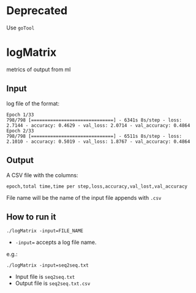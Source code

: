 # Deprecated

Use `goTool`

# logMatrix
metrics of output from ml

## Input

log file of the format:

```
Epoch 1/33
798/798 [==============================] - 6341s 8s/step - loss: 2.7144 - accuracy: 0.4629 - val_loss: 2.0714 - val_accuracy: 0.4864
Epoch 2/33
798/798 [==============================] - 6511s 8s/step - loss: 2.1010 - accuracy: 0.5019 - val_loss: 1.8767 - val_accuracy: 0.4864
```
## Output

A CSV file with the columns:

```
epoch,total time,time per step,loss,accuracy,val_lost,val_accuracy
```

File name will be the name of the input file appends with `.csv`

## How to run it

```shell script
./logMatrix -input=FILE_NAME
```

- `-input=` accepts a log file name.

e.g.:


```shell script
./logMatrix -input=seq2seq.txt
```

- Input file is `seq2seq.txt`
- Output file is `seq2seq.txt.csv`